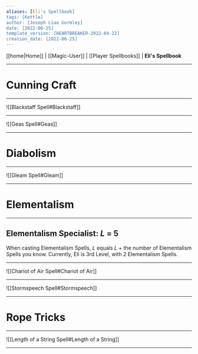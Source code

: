 ```yaml
---
aliases: [Eli's Spellbook]
tags: [Kettle]
author: [Joseph Liao Gormley]
date: [2022-06-25]
template_version: [HEARTBREAKER-2022-04-22]
creation_date: [2022-06-25]
---
```

<!-- Home | Character Creation | -->
[[home|Home]] | [[Magic-User]] | [[Player Spellbooks]] | **Eli's Spellbook**
___
# Cunning Craft
___
![[Blackstaff Spell#Blackstaff]]
 ___
![[Geas Spell#Geas]]
___
# Diabolism
___
![[Gleam Spell#Gleam]]
___
# Elementalism
___
## Elementalism Specialist: $L$ = $5$
When casting Elementalism Spells, $L$ equals $L$ + the number of Elementalism Spells you know. Currently, Eli is 3rd Level, with 2 Elementalism Spells.

___
![[Chariot of Air Spell#Chariot of Air]]
___
![[Stormspeech Spell#Stormspeech]]
___
# Rope Tricks
___
![[Length of a String Spell#Length of a String]]
___
<!--*See also:* 
*References:*
*Source:* -->
<!-- Sources, read more, links, etc. -->
<!-- *Source: Entry by [[Mike Maxin]].* -->
<!-- Leave an empty line at the end, otherwise Exporter complains. -->
